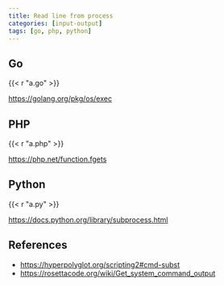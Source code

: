 ```yaml
---
title: Read line from process
categories: [input-output]
tags: [go, php, python]
---
```


## Go

{{< r "a.go" >}}

<https://golang.org/pkg/os/exec>

## PHP

{{< r "a.php" >}}

<https://php.net/function.fgets>

## Python

{{< r "a.py" >}}

<https://docs.python.org/library/subprocess.html>

## References

- <https://hyperpolyglot.org/scripting2#cmd-subst>
- <https://rosettacode.org/wiki/Get_system_command_output>
